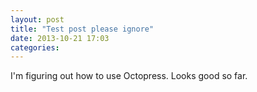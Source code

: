 ```yaml
---
layout: post
title: "Test post please ignore"
date: 2013-10-21 17:03
categories: 
---
```


I'm figuring out how to use Octopress. Looks good so far.